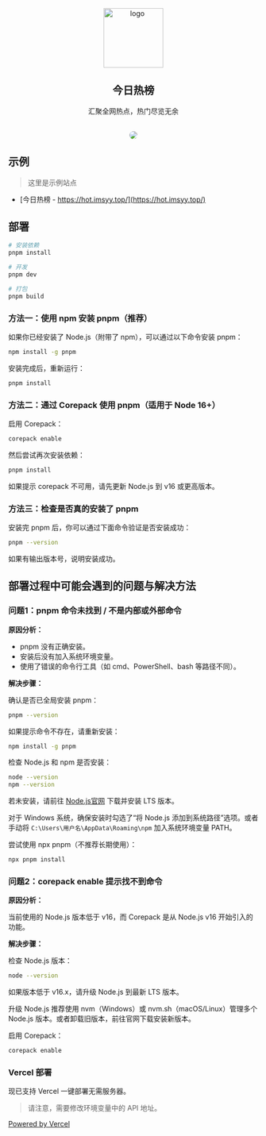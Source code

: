 <div align="center">
<img alt="logo" height="120" src="./public/favicon.png" width="120"/>
<h2>今日热榜</h2>
<p>汇聚全网热点，热门尽览无余</p>
<br />
<img src="./screenshots/main.jpg" style="border-radius: 16px" />
</div>

## 示例

> 这里是示例站点

- [今日热榜 - https://hot.imsyy.top/](https://hot.imsyy.top/)

## 部署

```bash
# 安装依赖
pnpm install

# 开发
pnpm dev

# 打包
pnpm build
```

### 方法一：使用 npm 安装 pnpm（推荐）

如果你已经安装了 Node.js（附带了 npm），可以通过以下命令安装 pnpm：
```bash
npm install -g pnpm
```
安装完成后，重新运行：
```bash
pnpm install
```

### 方法二：通过 Corepack 使用 pnpm（适用于 Node 16+）

启用 Corepack：
```bash
corepack enable
```
然后尝试再次安装依赖：
```bash
pnpm install
```
如果提示 corepack 不可用，请先更新 Node.js 到 v16 或更高版本。

### 方法三：检查是否真的安装了 pnpm

安装完 pnpm 后，你可以通过下面命令验证是否安装成功：
```bash
pnpm --version
```
如果有输出版本号，说明安装成功。

## 部署过程中可能会遇到的问题与解决方法

### 问题1：pnpm 命令未找到 / 不是内部或外部命令

**原因分析：**

- pnpm 没有正确安装。
- 安装后没有加入系统环境变量。
- 使用了错误的命令行工具（如 cmd、PowerShell、bash 等路径不同）。

**解决步骤：**

确认是否已全局安装 pnpm：
```bash
pnpm --version
```
如果提示命令不存在，请重新安装：
```bash
npm install -g pnpm
```

检查 Node.js 和 npm 是否安装：
```bash
node --version
npm --version
```
若未安装，请前往 [Node.js官网](https://nodejs.org/) 下载并安装 LTS 版本。

对于 Windows 系统，确保安装时勾选了“将 Node.js 添加到系统路径”选项。或者手动将 `C:\Users\用户名\AppData\Roaming\npm` 加入系统环境变量 PATH。

尝试使用 npx pnpm（不推荐长期使用）：
```bash
npx pnpm install
```

### 问题2：corepack enable 提示找不到命令

**原因分析：**

当前使用的 Node.js 版本低于 v16，而 Corepack 是从 Node.js v16 开始引入的功能。

**解决步骤：**

检查 Node.js 版本：
```bash
node --version
```
如果版本低于 v16.x，请升级 Node.js 到最新 LTS 版本。

升级 Node.js 推荐使用 nvm（Windows）或 nvm.sh（macOS/Linux）管理多个 Node.js 版本。或者卸载旧版本，前往官网下载安装新版本。

启用 Corepack：
```bash
corepack enable
```

### Vercel 部署

现已支持 Vercel 一键部署无需服务器。

> 请注意，需要修改环境变量中的 API 地址。

[Powered by Vercel](./public/ico/powered-by-vercel.svg)